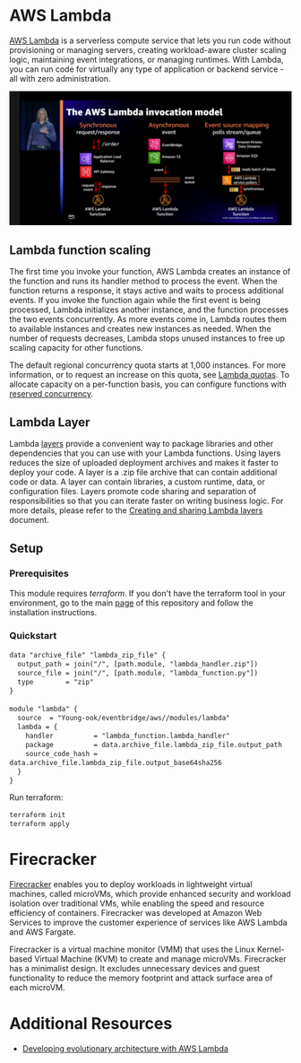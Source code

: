 # AWS Lambda
[AWS Lambda](https://aws.amazon.com/lambda/) is a serverless compute service that lets you run code without provisioning or managing servers, creating workload-aware cluster scaling logic, maintaining event integrations, or managing runtimes. With Lambda, you can run code for virtually any type of application or backend service - all with zero administration.

![aws-lambda-invocation-model](../../images/aws-lambda-invocation-model.png)

## Lambda function scaling
The first time you invoke your function, AWS Lambda creates an instance of the function and runs its handler method to process the event. When the function returns a response, it stays active and waits to process additional events. If you invoke the function again while the first event is being processed, Lambda initializes another instance, and the function processes the two events concurrently. As more events come in, Lambda routes them to available instances and creates new instances as needed. When the number of requests decreases, Lambda stops unused instances to free up scaling capacity for other functions.

The default regional concurrency quota starts at 1,000 instances. For more information, or to request an increase on this quota, see [Lambda quotas](https://docs.aws.amazon.com/lambda/latest/dg/gettingstarted-limits.html). To allocate capacity on a per-function basis, you can configure functions with [reserved concurrency](https://docs.aws.amazon.com/lambda/latest/dg/configuration-concurrency.html).

## Lambda Layer
Lambda [layers](https://docs.aws.amazon.com/lambda/latest/dg/gettingstarted-concepts.html#gettingstarted-concepts-layer) provide a convenient way to package libraries and other dependencies that you can use with your Lambda functions. Using layers reduces the size of uploaded deployment archives and makes it faster to deploy your code. A layer is a .zip file archive that can contain additional code or data. A layer can contain libraries, a custom runtime, data, or configuration files. Layers promote code sharing and separation of responsibilities so that you can iterate faster on writing business logic. For more details, please refer to the [Creating and sharing Lambda layers](https://docs.aws.amazon.com/lambda/latest/dg/configuration-layers.html) document.

## Setup
### Prerequisites
This module requires *terraform*. If you don't have the terraform tool in your environment, go to the main [page](https://github.com/Young-ook/terraform-aws-eventbridge) of this repository and follow the installation instructions.

### Quickstart
```
data "archive_file" "lambda_zip_file" {
  output_path = join("/", [path.module, "lambda_handler.zip"])
  source_file = join("/", [path.module, "lambda_function.py"])
  type        = "zip"
}

module "lambda" {
  source  = "Young-ook/eventbridge/aws//modules/lambda"
  lambda = {
    handler          = "lambda_function.lambda_handler"
    package          = data.archive_file.lambda_zip_file.output_path
    source_code_hash = data.archive_file.lambda_zip_file.output_base64sha256
  }
}
```
Run terraform:
```
terraform init
terraform apply
```

# Firecracker
[Firecracker](https://firecracker-microvm.github.io/) enables you to deploy workloads in lightweight virtual machines, called microVMs, which provide enhanced security and workload isolation over traditional VMs, while enabling the speed and resource efficiency of containers. Firecracker was developed at Amazon Web Services to improve the customer experience of services like AWS Lambda and AWS Fargate.

Firecracker is a virtual machine monitor (VMM) that uses the Linux Kernel-based Virtual Machine (KVM) to create and manage microVMs. Firecracker has a minimalist design. It excludes unnecessary devices and guest functionality to reduce the memory footprint and attack surface area of each microVM. 

# Additional Resources
- [Developing evolutionary architecture with AWS Lambda](https://aws.amazon.com/ko/blogs/compute/developing-evolutionary-architecture-with-aws-lambda/)

